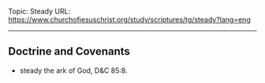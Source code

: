 Topic: Steady
URL: https://www.churchofjesuschrist.org/study/scriptures/tg/steady?lang=eng

---

## Doctrine and Covenants

- steady the ark of God, D&C 85:8.

